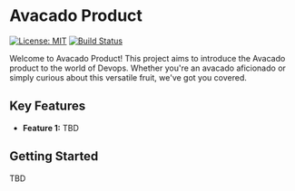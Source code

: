 # Avacado Product

[![License: MIT](https://img.shields.io/badge/License-MIT-yellow.svg)](https://opensource.org/licenses/MIT)
[![Build Status](https://img.shields.io/badge/build-passing-brightgreen)](https://www.examplebuildserver.com/) 

Welcome to Avacado Product! This project aims to introduce the Avacado product to the world of Devops. Whether you're an avacado aficionado or simply curious about this versatile fruit, we've got you covered.

## Key Features

- **Feature 1:** TBD

## Getting Started

TBD
